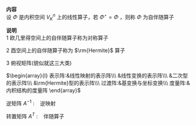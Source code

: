**内容**    
设 $\Phi$ 是内积空间 $V_K^n$ 上的线性算子，若 $\Phi^\star=\Phi$ ，则称 $\Phi$ 为自伴随算子    
    
**说明**    
1 欧几里得空间上的自伴随算子称为对称算子    
    
2 酉空间上的自伴随算子称为 $\rm{Hermite}$ 算子    
    
3 俯视矩阵(貌似就这三大类)    
    
 $\begin{array}{l}    
表示阵:&线性映射的表示阵\\\     
&线性变换的表示阵\\\     
&二次型的表示阵\\\     
&\rm{Hermite}型的表示阵\\\     
过渡阵:&基变换与坐标变换\\\     
度量阵:&内积结构的度量阵    
\end{array}$     
    
逆矩阵 $A^{-1}$ : $\enspace$ 逆映射    
    
转置矩阵 $A^T$ : $\enspace$ 伴随算子    
